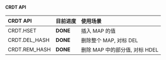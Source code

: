 #### CRDT API

| CRDT API      | 目前进度 | 使用场景                       |
| :------------ | :------- | :----------------------------- |
| CRDT.HSET     | **DONE** | 插入 MAP 的值                  |
| CRDT.DEL_HASH | **DONE** | 删除整个 MAP, 对标 DEL         |
| CRDT.REM_HASH | **DONE** | 删除 MAP 中的部分值, 对标 HDEL |

